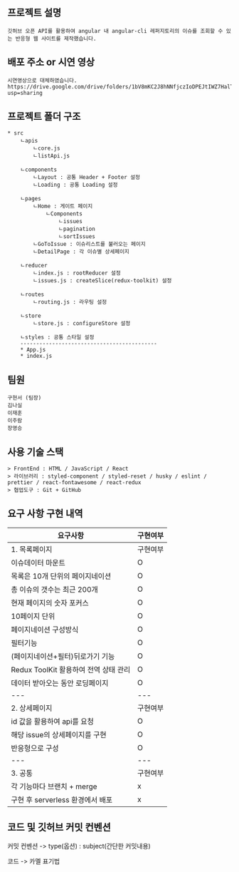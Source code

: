 ## 프로젝트 설명

    깃허브 오픈 API를 활용하여 angular 내 angular-cli 레퍼지토리의 이슈를 조회할 수 있는 반응형 웹 사이트를 제작했습니다.

## 배포 주소 or 시연 영상

    시연영상으로 대체하였습니다.
    https://drive.google.com/drive/folders/1bV8mKC2J8hNNfjczIoDPEJtIWZ7HalTh?usp=sharing

## 프로젝트 폴더 구조

    * src
        ㄴapis
            ㄴcore.js
            ㄴlistApi.js
            
        ㄴcomponents
            ㄴLayout : 공통 Header + Footer 설정
            ㄴLoading : 공통 Loading 설정
            
        ㄴpages
            ㄴHome : 게이트 페이지
                ㄴComponents
                    ㄴissues
                    ㄴpagination
                    ㄴsortIssues
            ㄴGoToIssue : 이슈리스트를 불러오는 페이지
            ㄴDetailPage : 각 이슈별 상세페이지
            
        ㄴreducer
            ㄴindex.js : rootReducer 설정
            ㄴissues.js : createSlice(redux-toolkit) 설정
            
        ㄴroutes
            ㄴrouting.js : 라우팅 설정
            
        ㄴstore 
            ㄴstore.js : configureStore 설정
        
        ㄴstyles : 공통 스타일 설정
        -------------------------------------------
        * App.js
        * index.js

## 팀원

    구현서 (팀장)
    김나실
    이재훈
    이주람
    장영승

## 사용 기술 스택

    > FrontEnd : HTML / JavaScript / React
    > 라이브러리 : styled-component / styled-reset / husky / eslint / prettier / react-fontawesome / react-redux
    > 협업도구 : Git + GitHub

## 요구 사항 구현 내역


| 요구사항                              | 구현여부 |
| ------------------------------------- | -------- |
| 1. 목록페이지                         | 구현여부 |
| 이슈데이터 마운트                     | O        |
| 목록은 10개 단위의 페이지네이션       | O        |
| 총 이슈의 갯수는 최근 200개           | O        |
| 현재 페이지의 숫자 포커스             | O        |
| 10페이지 단위                         | O        |
| 페이지네이션 구성방식                 | O        |
| 필터기능                              | O        |
| (페이지네이션+필터)뒤로가기 기능      | O        |
| Redux ToolKit 활용하여 전역 상태 관리 | O        |
| 데이터 받아오는 동안 로딩페이지       | O        |
| ---                                   | ---      |
| 2. 상세페이지                         | 구현여부 |
| id 값을 활용하여 api를 요청           | O        |
| 해당 issue의 상세페이지를 구현        | O        |
| 반응형으로 구성                       | O        |
| ---                                   | ---      |
| 3. 공통                               | 구현여부 |
| 각 기능마다 브랜치 + merge            | x        |
| 구현 후 serverless 환경에서 배포      | x        |


## 코드 및 깃허브 커밋 컨벤션

커밋 컨벤션 -> type(옵션) : subject(간단한 커밋내용)
    
코드 -> 카멜 표기법
